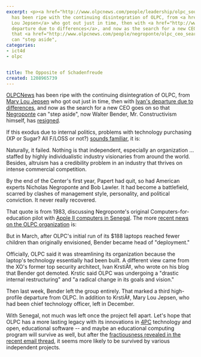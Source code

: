 ```yaml
---
excerpt: <p><a href="http://www.olpcnews.com/people/leadership/olpc_soul_learning_or_laptops.html">OLPCNews</a>
  has been ripe with the continuing disintegration of OLPC, from <a href="http://www.olpcnews.com/people/leadership/goodbye_mary_lou_jepsen.html">Mary
  Lou Jepsen</a> who got out just in time, then with <a href="http://www.olpcnews.com/people/leadership/ivan_krstic_resigned_from_olpc.html">Ivan's
  departure due to differences</a>, and now as the search for a new CEO goes on so
  that <a href="http://www.olpcnews.com/people/negroponte/olpc_ceo_search_negroponte.html">Negroponte</a>
  can "step aside",
categories:
- ict4d
- olpc


title: The Opposite of Schadenfreude
created: 1208965739
---
```

<p><a href="http://www.olpcnews.com/people/leadership/olpc_soul_learning_or_laptops.html">OLPCNews</a> has been ripe with the continuing disintegration of OLPC, from <a href="http://www.olpcnews.com/people/leadership/goodbye_mary_lou_jepsen.html">Mary Lou Jepsen</a> who got out just in time, then with <a href="http://www.olpcnews.com/people/leadership/ivan_krstic_resigned_from_olpc.html">Ivan's departure due to differences</a>, and now as the search for a new CEO goes on so that <a href="http://www.olpcnews.com/people/negroponte/olpc_ceo_search_negroponte.html">Negroponte</a> can "step aside", now Walter Bender, Mr. Constructivism himself, has <a href="http://www.olpcnews.com/people/leadership/walter_bender_resignation.html">resigned</a>.</p>

<p>If this exodus due to internal politics, problems with technology purchasing (XP or Sugar? All F/LOSS or not?) <a href="http://www.joncamfield.com/blog/2007/06/olpc_history_senegalese_failur.html">sounds familiar</a>, it is:</p>

Naturally, it failed. Nothing is that independent, especially an organization  ... staffed by highly individualistic industry visionaries from around the world. Besides, altruism has a credibility problem in an industry that thrives on intense commercial competition.

<p>By the end of the Center's first year, Papert had quit, so had American experts Nicholas Negroponte and Bob Lawler. It had become a battlefield, scarred by clashes of management style, personality, and political conviction. It never really recovered. </p>

<p>That quote is from 1983, discussing Negroponte's original Computers-for-education pilot with <a href="http://www.joncamfield.com/blog/2007/06/olpc_history_senegalese_failur.html">Apple II computers in Senegal</a>.  The more <a href="http://www.thestate.com/technology-wire/story/383365.html">recent news on the OLPC organization</a> is:</p>

But in March, after OLPC's initial run of its $188 laptops reached fewer children than originally envisioned, Bender became head of "deployment."

<p>Officially, OLPC said it was streamlining its organization because the laptop's technology essentially had been built. A different view came from the XO's former top security architect, Ivan KrstiÄ‡, who wrote on his blog that Bender got demoted. Krstic said OLPC was undergoing a "drastic internal restructuring" and "a radical change in its goals and vision."</p>

<p>Then last week, Bender left the group entirely. That marked a third high-profile departure from OLPC. In addition to KrstiÄ‡, Mary Lou Jepsen, who had been chief technology officer, left in December. </p>

<p>With Senegal, not much was left once the project fell apart.  Let's hope that OLPC has a more lasting legacy with its innovations in <a href="http://www.olpcnews.com/sales_talk/competition/rise_of_4p_computing_solutions.html">4PC</a> technology and open, educational software -- and maybe an educational computing program will survive as well, but after the <a href="http://lists.laptop.org/pipermail/devel/2008-April/013048.html">fractiousness revealed in the recent email thread</a>, it seems more likely to be survived by various independent projects.</p>
